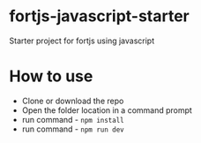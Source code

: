 # fortjs-javascript-starter
Starter project for fortjs using javascript

# How to use

*  Clone or download the repo
*  Open the folder location in a command prompt
*  run command - `npm install`
*  run command - `npm run dev`